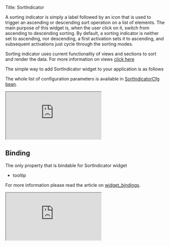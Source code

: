 Title: SortIndicator

A sorting indicator is simply a label followed by an icon that is used to trigger an ascending or descending sort operation on a list of elements.
The main purpose of this widget is, when the user click on it, switch from ascending to descending sorting.
By default, a sorting indicator is neither set to ascending, nor descending, a first activation sets it to ascending, and subsequent activations just cycle through the sorting modes.

Sorting indicator uses current functionality of views and sections to sort and render the data. For more information on views [click here](views)

The simple way to add SortIndicator widget to your application is as follows

<script src='http://snippets.ariatemplates.com/snippets/github.com/ariatemplates/documentation-code/snippets/widgets/sortindicator/Snippet.tpl?tag=wgtSortIndicatorSnippet1&lang=at&outdent=true'></script>

The whole list of configuration parameters is available in [SortIndicatorCfg bean](http://ariatemplates.com/api/#aria.widgets.CfgBeans:SortIndicatorCfg).

<iframe class='samples' src='http://snippets.ariatemplates.com/samples/github.com/ariatemplates/documentation-code/samples/widgets/sortindicator/' ></iframe>

## Binding

The only property that is bindable for SortIndicator widget

* tooltip

For more information please read the article on [widget_bindings](widget_bindings).

<script src='http://snippets.ariatemplates.com/snippets/github.com/ariatemplates/documentation-code/snippets/widgets/sortindicator/Snippet.tpl?tag=wgtSortIndicatorSnippet2&lang=at&outdent=true'></script>

<iframe class='samples' src='http://snippets.ariatemplates.com/samples/github.com/ariatemplates/documentation-code/samples/widgets/sortindicator/binding/' ></iframe>